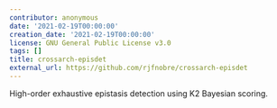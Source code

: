 ```yaml
---
contributor: anonymous
date: '2021-02-19T00:00:00'
creation_date: '2021-02-19T00:00:00'
license: GNU General Public License v3.0
tags: []
title: crossarch-episdet
external_url: https://github.com/rjfnobre/crossarch-episdet
---
```


High-order exhaustive epistasis detection using K2 Bayesian scoring.
